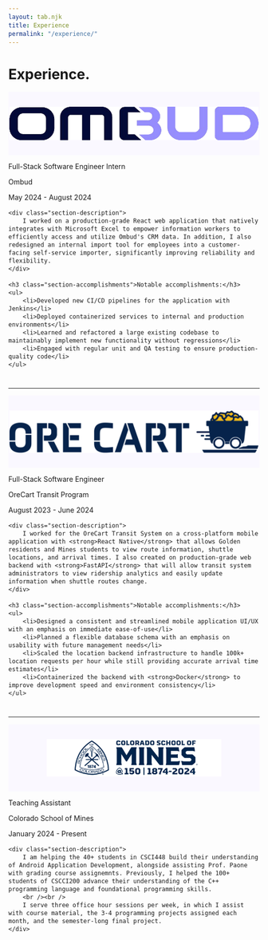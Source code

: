 ```yaml
---
layout: tab.njk
title: Experience
permalink: "/experience/"
---
```


<style>
/* Experience specific styles */
.experience-section {
    margin-bottom: 40px;
}

.company-logo {
    max-width: 500px;
    width: auto;
    height: auto;
}

.company-logo.smaller {
    max-width: 350px;
}

.logo-container {
    position: relative;
    display: flex;
    align-items: center;
    justify-content: center;
    background-color: rgb(250 248 255);
    padding: 30px;
    /* Octagonal shape using clip-path */
    clip-path: var(--large-oct-clip);
}

/* Responsive adjustments */
@media (max-width: 768px) {
    .company-logo {
        max-width: 300px;
    }
    
    .company-logo.smaller {
        max-width: 250px;
    }
    
    .logo-container {
        padding: 10px;
        /* Reduce corner clipping for mobile view */
        clip-path: var(--small-oct-clip);
    }
}
</style>

# Experience.


<div class="experience-section">
    <div class="section-header">
        <div class="logo-container">
            <img alt="Ombud" src="/res/ombud.png" class="company-logo" />
        </div>
        <div class="section-info">
            <p class="section-title">Full-Stack Software Engineer Intern</p>
            <p class="section-subtitle">Ombud</p>
            <p class="section-date">May 2024 - August 2024</p>
        </div>
    </div>

    <div class="section-description">
        I worked on a production-grade React web application that natively integrates with Microsoft Excel to empower information workers to efficiently access and utilize Ombud's CRM data. In addition, I also redesigned an internal import tool for employees into a customer-facing self-service importer, significantly improving reliability and flexibility.
    </div>

    <h3 class="section-accomplishments">Notable accomplishments:</h3>
    <ul>
        <li>Developed new CI/CD pipelines for the application with Jenkins</li>
        <li>Deployed containerized services to internal and production environments</li>
        <li>Learned and refactored a large existing codebase to maintainably implement new functionality without regressions</li>
        <li>Engaged with regular unit and QA testing to ensure production-quality code</li>
    </ul>
</div>

<hr />

<div class="experience-section">
    <div class="section-header">
        <div class="logo-container">
            <img alt="OreCart" src="/res/orecart.png" class="company-logo" />
        </div>
        <div class="section-info">
            <p class="section-title">Full-Stack Software Engineer</p>
            <p class="section-subtitle">OreCart Transit Program</p>
            <p class="section-date">August 2023 - June 2024</p>
        </div>
    </div>

    <div class="section-description">
        I worked for the OreCart Transit System on a cross-platform mobile application with <strong>React Native</strong> that allows Golden residents and Mines students to view route information, shuttle locations, and arrival times. I also created on production-grade web backend with <strong>FastAPI</strong> that will allow transit system administrators to view ridership analytics and easily update information when shuttle routes change.
    </div>

    <h3 class="section-accomplishments">Notable accomplishments:</h3>
    <ul>
        <li>Designed a consistent and streamlined mobile application UI/UX with an emphasis on immediate ease-of-use</li>
        <li>Planned a flexible database schema with an emphasis on usability with future management needs</li>
        <li>Scaled the location backend infrastructure to handle 100k+ location requests per hour while still providing accurate arrival time estimates</li>
        <li>Containerized the backend with <strong>Docker</strong> to improve development speed and environment consistency</li>
    </ul>
</div>

<hr />

<div class="experience-section">
    <div class="section-header">
        <div class="logo-container">
            <img alt="Colorado School of Mines" src="/res/mines.png" class="company-logo smaller" />
        </div>
        <div class="section-info">
            <p class="section-title">Teaching Assistant</p>
            <p class="section-subtitle">Colorado School of Mines</p>
            <p class="section-date">January 2024 - Present</p>
        </div>
    </div>

    <div class="section-description">
        I am helping the 40+ students in CSCI448 build their understanding of Android Application Development, alongside assisting Prof. Paone with grading course assignemnts. Previously, I helped the 100+ students of CSCCI200 advance their understanding of the C++ programming language and foundational programming skills.
        <br /><br />
        I serve three office hour sessions per week, in which I assist with course material, the 3-4 programming projects assigned each month, and the semester-long final project.
    </div>
</div>
